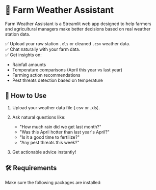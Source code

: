 # 🌾 Farm Weather Assistant

Farm Weather Assistant is a Streamlit web app designed to help farmers and agricultural managers make better decisions based on real weather station data.

✅ Upload your raw station `.xls` or cleaned `.csv` weather data.  
✅ Chat naturally with your farm data.  
✅ Get insights on:
- Rainfall amounts
- Temperature comparisons (April this year vs last year)
- Farming action recommendations
- Pest threats detection based on temperature

## 📂 How to Use

1. Upload your weather data file (.csv or .xls).
2. Ask natural questions like:
   - "How much rain did we get last month?"
   - "Was this April hotter than last year's April?"
   - "Is it a good time to fertilize?"
   - "Any pest threats this week?"

3. Get actionable advice instantly!

## 🛠 Requirements

Make sure the following packages are installed:

